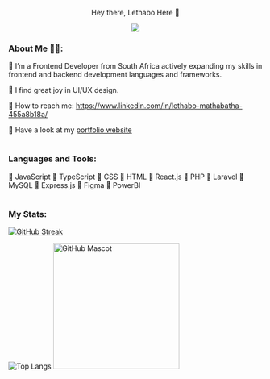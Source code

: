 <p align="center">

  <p align="center">
  <span>Hey there, Lethabo Here 👋</span>
    
</p>




<p align="center">
  <!-- Typing SVG by DenverCoder1 - https://github.com/DenverCoder1/readme-typing-svg -->
  <a href="https://github.com/DenverCoder1/readme-typing-svg">
    <img src="https://readme-typing-svg.demolab.com/?lines=Frontend%20Developer.;Budding%20UI%2FUX%20Designer.;Data%20Analytics%20Enthusiast.;Always%20learning%20new%20things!&font=Fira%20Code&center=true&width=440&height=45&color=f5b616&vCenter=true&pause=1000&size=22" /></a>
</p>





### About Me 👩‍💻:

🔆 I’m a Frontend Developer from South Africa actively expanding my skills in frontend and backend development languages and frameworks.

🔆 I find great joy in UI/UX design. 

🔆 How to reach me: https://www.linkedin.com/in/lethabo-mathabatha-455a8b18a/

🔆 Have a look at my [portfolio website](https://lethabomathabatha.github.io/lethabo-portfolio/)


#
### Languages and Tools:
🔆 JavaScript   🔅 TypeScript   🔆 CSS     🔆 HTML    🔅 React.js    🔅 PHP    🔅 Laravel    🔅 MySQL    🔅 Express.js    🔅 Figma    🔅 PowerBI


#
### My Stats:
[![GitHub Streak](https://streak-stats.demolab.com?user=lethabomathabatha&theme=vision-friendly-dark&border_radius=8&exclude_days=Sun%2CSat&card_width=980)](https://git.io/streak-stats)                                                                                      

![Top Langs](https://github-readme-stats.vercel.app/api/top-langs/?username=anuraghazra&layout=compact)
<img src="https://github.com/lethabomathabatha/lethabomathabatha/assets/118384529/74d42b31-1ed1-458d-aadd-ea14b191fd0c-removebg-preview" width="250" alt="GitHub Mascot">


